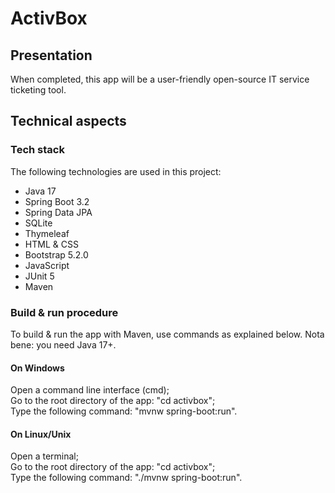 # ActivBox

## Presentation
When completed, this app will be a user-friendly open-source IT service ticketing tool.

## Technical aspects
### Tech stack
The following technologies are used in this project:

- Java 17
- Spring Boot 3.2
- Spring Data JPA
- SQLite
- Thymeleaf
- HTML & CSS
- Bootstrap 5.2.0
- JavaScript
- JUnit 5
- Maven

### Build & run procedure
To build & run the app with Maven, use commands as explained below.
Nota bene: you need Java 17+.

#### On Windows
Open a command line interface (cmd);  
Go to the root directory of the app: "cd activbox";  
Type the following command: "mvnw spring-boot:run".

#### On Linux/Unix
Open a terminal;  
Go to the root directory of the app: "cd activbox";  
Type the following command: "./mvnw spring-boot:run".

